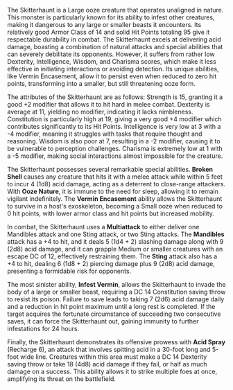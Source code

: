 The Skitterhaunt is a Large ooze creature that operates unaligned in nature. This monster is particularly known for its ability to infest other creatures, making it dangerous to any large or smaller beasts it encounters. Its relatively good Armor Class of 14 and solid Hit Points totaling 95 give it respectable durability in combat. The Skitterhaunt excels at delivering acid damage, boasting a combination of natural attacks and special abilities that can severely debilitate its opponents. However, it suffers from rather low Dexterity, Intelligence, Wisdom, and Charisma scores, which make it less effective in initiating interactions or avoiding detection. Its unique abilities, like Vermin Encasement, allow it to persist even when reduced to zero hit points, transforming into a smaller, but still threatening ooze form.

The attributes of the Skitterhaunt are as follows: Strength is 15, granting it a good +2 modifier that allows it to hit hard in melee combat. Dexterity is average at 11, yielding no modifier, indicating it lacks nimbleness. Constitution is particularly high at 19, giving a very good +4 modifier which contributes significantly to its Hit Points. Intelligence is very low at 3 with a -4 modifier, meaning it struggles with tasks that require thought and reasoning. Wisdom is also poor at 7, resulting in a -2 modifier, causing it to be vulnerable to perception challenges. Charisma is extremely low at 1 with a -5 modifier, making social interactions almost impossible for the creature.

The Skitterhaunt possesses several remarkable special abilities. **Broken Shell** causes any creature that hits it with a melee attack while within 5 feet to incur 4 (1d8) acid damage, acting as a deterrent to close-range attackers. With **Ooze Nature**, it is immune to the need for sleep, allowing it to remain vigilant indefinitely. The **Vermin Encasement** ability allows the Skitterhaunt to survive in a host's exoskeleton, becoming a Small ooze when reduced to 0 hit points, with lower armor class and hit points but increased mobility.

In combat, the Skitterhaunt uses a **Multiattack** to either deliver one Mandibles attack and one Sting attack, or two Sting attacks. The **Mandibles** attack has a +4 to hit, and it deals 5 (1d4 + 2) slashing damage along with 9 (2d8) acid damage, and it can grapple Medium or smaller creatures with an escape DC of 12, effectively restraining them. The **Sting** attack also has a +4 to hit, dealing 6 (1d8 + 2) piercing damage plus 9 (2d8) acid damage, presenting a formidable risk for opponents.

The most sinister ability, **Infest Vermin**, allows the Skitterhaunt to invade the body of a large or smaller beast, requiring a DC 14 Constitution saving throw to resist its poison. Failure to save leads to taking 7 (2d6) acid damage daily and a reduction in hit point maximum until a long rest is completed. If the target acquires the fortunate circumstance of succeeding two consecutive saves, it can force the Skitterhaunt out, gaining immunity to further infestations for 24 hours.

Finally, the Skitterhaunt demonstrates its offensive prowess with **Acid Spray** (Recharge 6), an attack that involves spitting acid in a 30-foot long and 5-foot wide line. Creatures within this area must make a DC 14 Dexterity saving throw or take 18 (4d8) acid damage if they fail, or half as much damage on a success. This ability allows it to strike multiple foes at once, amplifying its threat on the battlefield.